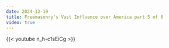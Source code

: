 ```yaml
---
date: 2024-12-19
title: Freemasonry's Vast Influence over America part 5 of 6
video: true
---
```



{{< youtube n_h-c1sEiCg >}}
